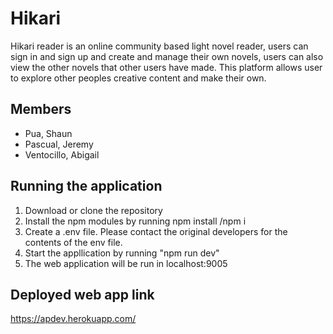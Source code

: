 # Hikari

Hikari reader is an online community based light novel reader, users can sign in and sign up and create and manage their own novels, users can also view the other novels that other users have made. This platform allows user to explore other peoples creative content and make their own.

## Members

- Pua, Shaun
- Pascual, Jeremy
- Ventocillo, Abigail

## Running the application

1. Download or clone the repository
2. Install the npm modules by running npm install /npm i
3. Create a .env file. Please contact the original developers for the contents of the env file.
4. Start the appllication by running "npm run dev"
5. The web application will be run in localhost:9005

## Deployed web app link

https://apdev.herokuapp.com/
